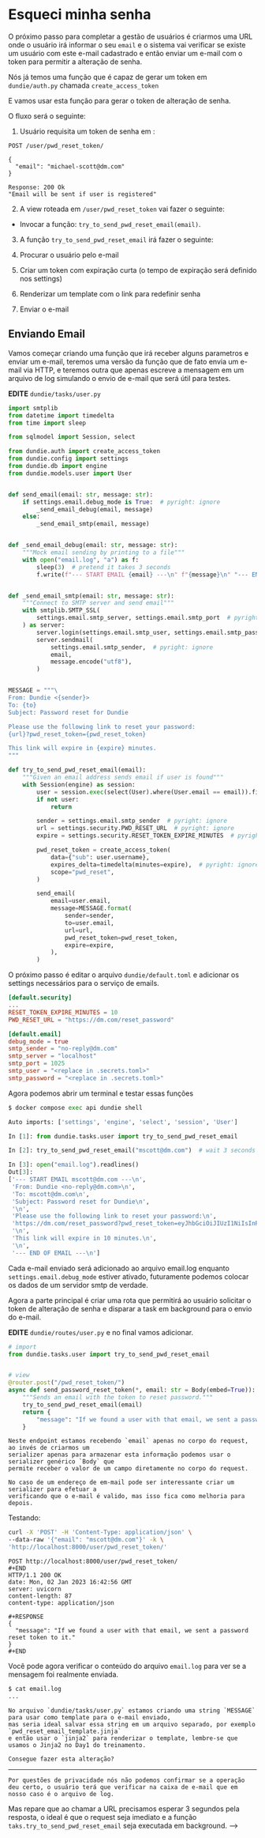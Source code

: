 # Esqueci minha senha

O próximo passo para completar a gestão de usuários é criarmos uma URL onde o usuário irá informar o seu `email` e o sistema vai verificar se existe um usuário com este e-mail cadastrado e então enviar um e-mail com o token para permitir a alteração de senha.

Nós já temos uma função que é capaz de gerar um token em `dundie/auth.py` chamada `create_access_token`

E vamos usar esta função para gerar o token de alteração de senha.

O fluxo será o seguinte:

01. Usuário requisita um token de senha em
:
```http
POST /user/pwd_reset_token/

{
  "email": "michael-scott@dm.com"
}
```
```http
Response: 200 Ok
"Email will be sent if user is registered"
```

02. A view roteada em `/user/pwd_reset_token` vai fazer o seguinte:

- Invocar a função: `try_to_send_pwd_reset_email(email)`.

03. A função `try_to_send_pwd_reset_email` irá fazer o seguinte:

1. Procurar o usuário pelo e-mail
2. Criar um token com expiração curta (o tempo de expiração será definido nos settings)
3. Renderizar um template com o link para redefinir senha
4. Enviar o e-mail

## Enviando Email

Vamos começar criando uma função que irá receber alguns parametros e enviar um e-mail,
teremos uma versão da função que de fato envia um e-mail via HTTP, e teremos outra
que apenas escreve a mensagem em um arquivo de log simulando o envio de e-mail que será
útil para testes.

**EDITE** `dundie/tasks/user.py`

```python
import smtplib
from datetime import timedelta
from time import sleep

from sqlmodel import Session, select

from dundie.auth import create_access_token
from dundie.config import settings
from dundie.db import engine
from dundie.models.user import User


def send_email(email: str, message: str):
    if settings.email.debug_mode is True:  # pyright: ignore
        _send_email_debug(email, message)
    else:
        _send_email_smtp(email, message)


def _send_email_debug(email: str, message: str):
    """Mock email sending by printing to a file"""
    with open("email.log", "a") as f:
        sleep(3)  # pretend it takes 3 seconds
        f.write(f"--- START EMAIL {email} ---\n" f"{message}\n" "--- END OF EMAIL ---\n")


def _send_email_smtp(email: str, message: str):
    """Connect to SMTP server and send email"""
    with smtplib.SMTP_SSL(
        settings.email.smtp_server, settings.email.smtp_port  # pyright: ignore  # pyright: ignore
    ) as server:
        server.login(settings.email.smtp_user, settings.email.smtp_password)  # pyright: ignore
        server.sendmail(
            settings.email.smtp_sender,  # pyright: ignore
            email,
            message.encode("utf8"),
        )


MESSAGE = """\
From: Dundie <{sender}>
To: {to}
Subject: Password reset for Dundie

Please use the following link to reset your password:
{url}?pwd_reset_token={pwd_reset_token}

This link will expire in {expire} minutes.
"""

def try_to_send_pwd_reset_email(email):
    """Given an email address sends email if user is found"""
    with Session(engine) as session:
        user = session.exec(select(User).where(User.email == email)).first()
        if not user:
            return

        sender = settings.email.smtp_sender  # pyright: ignore
        url = settings.security.PWD_RESET_URL  # pyright: ignore
        expire = settings.security.RESET_TOKEN_EXPIRE_MINUTES  # pyright: ignore

        pwd_reset_token = create_access_token(
            data={"sub": user.username},
            expires_delta=timedelta(minutes=expire),  # pyright: ignore
            scope="pwd_reset",
        )

        send_email(
            email=user.email,
            message=MESSAGE.format(
                sender=sender,
                to=user.email,
                url=url,
                pwd_reset_token=pwd_reset_token,
                expire=expire,
            ),
        )
```


O próximo passo é editar o arquivo `dundie/default.toml` e adicionar os settings necessários para o serviço de emails.

```toml
[default.security]
...
RESET_TOKEN_EXPIRE_MINUTES = 10
PWD_RESET_URL = "https://dm.com/reset_password"

[default.email]
debug_mode = true
smtp_sender = "no-reply@dm.com"
smtp_server = "localhost"
smtp_port = 1025
smtp_user = "<replace in .secrets.toml>"
smtp_password = "<replace in .secrets.toml>"
```

Agora podemos abrir um terminal e testar essas funções

```python
$ docker compose exec api dundie shell

Auto imports: ['settings', 'engine', 'select', 'session', 'User']

In [1]: from dundie.tasks.user import try_to_send_pwd_reset_email

In [2]: try_to_send_pwd_reset_email("mscott@dm.com")  # wait 3 seconds

In [3]: open("email.log").readlines()
Out[3]:
['--- START EMAIL mscott@dm.com ---\n',
 'From: Dundie <no-reply@dm.com>\n',
 'To: mscott@dm.com\n',
 'Subject: Password reset for Dundie\n',
 '\n',
 'Please use the following link to reset your password:\n',
 'https://dm.com/reset_password?pwd_reset_token=eyJhbGciOiJIUzI1NiIsInR5cCI6IkpXVCJ9.eyJzdWIiOiJtaWNoYWVsLXNjb3R0IiwiZXhwIjoxNjcyNjc3OTk1LCJzY29wZSI6InB3ZF9yZXNldCJ9.nAZNxHYniofTSCzBh38gPi5Qd0FoKONw1Ge6Yp40l5s\n',
 '\n',
 'This link will expire in 10 minutes.\n',
 '\n',
 '--- END OF EMAIL ---\n']
```

Cada e-mail enviado será adicionado ao arquivo email.log enquanto `settings.email.debug_mode` estiver ativado, futuramente podemos colocar os dados de um servidor smtp de verdade.

Agora a parte principal é criar uma rota que permitirá ao usuário solicitar o token de alteração de senha e disparar a task em background para o envio do e-mail.

**EDITE** `dundie/routes/user.py` e no final vamos adicionar.


```python
# import
from dundie.tasks.user import try_to_send_pwd_reset_email


# view
@router.post("/pwd_reset_token/")
async def send_password_reset_token(*, email: str = Body(embed=True)):
    """Sends an email with the token to reset password."""
    try_to_send_pwd_reset_email(email)
    return {
        "message": "If we found a user with that email, we sent a password reset token to it."
    }
```

```admonish tip "DICA"
Neste endpoint estamos recebendo `email` apenas no corpo do request, ao invés de criarmos um
serializer apenas para armazenar esta informação podemos usar o serializer genérico `Body` que
permite receber o valor de um campo diretamente no corpo do request.

No caso de um endereço de em-mail pode ser interessante criar um serializer para efetuar a
verificando que o e-mail é valido, mas isso fica como melhoria para depois.
```

Testando:

```bash
curl -X 'POST' -H 'Content-Type: application/json' \
--data-raw '{"email": "mscott@dm.com"}' -k \
'http://localhost:8000/user/pwd_reset_token/'
```

```http
POST http://localhost:8000/user/pwd_reset_token/
#+END
HTTP/1.1 200 OK
date: Mon, 02 Jan 2023 16:42:56 GMT
server: uvicorn
content-length: 87
content-type: application/json

#+RESPONSE
{
  "message": "If we found a user with that email, we sent a password reset token to it."
}
#+END
```

Você pode agora verificar o conteúdo do arquivo `email.log` para ver se a mensagem foi realmente enviada.

```bash
$ cat email.log
...
```

```admonish todo "Tarefa"
No arquivo `dundie/tasks/user.py` estamos criando uma string `MESSAGE` para usar como template para o e-mail enviado,
mas seria ideal salvar essa string em um arquivo separado, por exemplo `pwd_reset_email_template.jinja`
e então usar o `jinja2` para renderizar o template, lembre-se que usamos o Jinja2 no Day1 do treinamento.

Consegue fazer esta alteração?
```

---

```admonish note "NOTA"
Por questões de privacidade nós não podemos confirmar se a operação deu certo, o usuário terá que verificar na caixa de e-mail que em nosso caso é o arquivo de log.
```

Mas repare que ao chamar a URL precisamos esperar 3 segundos pela resposta, o ideal é que o request seja imediato e a função
`taks.try_to_send_pwd_reset_email` seja executada em background. -->
